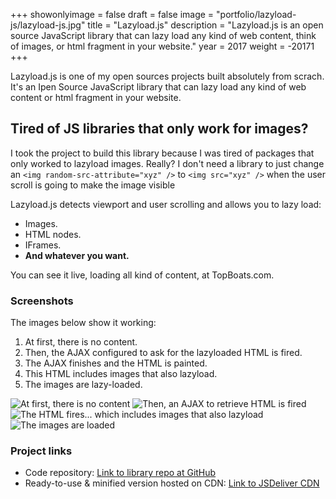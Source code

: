 +++
showonlyimage = false
draft = false
image = "portfolio/lazyload-js/lazyload-js.jpg"
title = "Lazyload.js"
description = "Lazyload.js is an open source JavaScript library that can lazy load any kind of web content, think of images, or html fragment in your website."
year = 2017
weight = -20171
+++

Lazyload.js is one of my open sources projects built absolutely from scrach. It's an Ipen Source JavaScript library that can lazy load any kind of web content or html fragment in your website.

## Tired of JS libraries that only work for images?

I took the project to build this library because I was tired of packages that only worked to lazyload images. Really? I don't need a library to just change an `<img random-src-attribute="xyz" />` to `<img src="xyz" />` when the user scroll is going to make the image visible

Lazyload.js detects viewport and user scrolling and allows you to lazy load:

* Images.
* HTML nodes.
* IFrames.
* **And whatever you want.**

You can see it live, loading all kind of content, at TopBoats.com.


### Screenshots

The images below show it working:

1. At first, there is no content.
1. Then, the AJAX configured to ask for the lazyloaded HTML is fired.
1. The AJAX finishes and the HTML is painted.
1. This HTML includes images that also lazyload.
1. The images are lazy-loaded.

![At first, there is no content](/portfolio/lazyload-js/lazyload-1.png)
![Then, an AJAX to retrieve HTML is fired](/portfolio/lazyload-js/lazyload-2.png)
![The HTML fires... which includes images that also lazyload](/portfolio/lazyload-js/lazyload-3.png)
![The images are loaded](/portfolio/lazyload-js/lazyload-4.png)

### Project links

 * Code repository: [Link to library repo at GitHub](https://github.com/OscarDCorbalan/lazyload.js/)
 * Ready-to-use & minified version hosted on CDN: [Link to JSDeliver CDN](https://www.jsdelivr.com/projects/lazyload-js)
